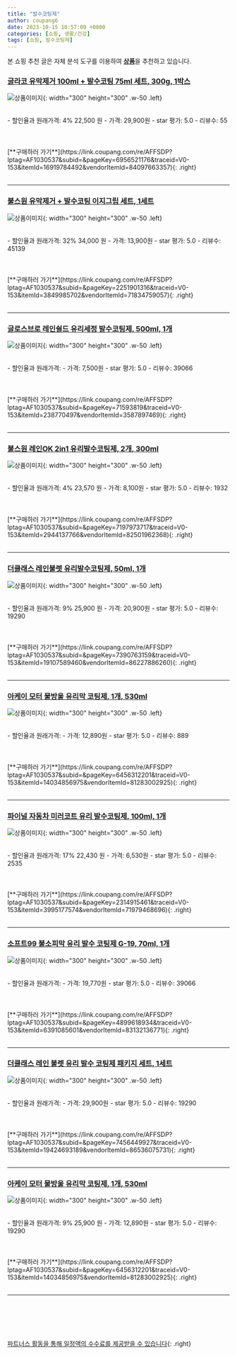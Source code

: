 ```yaml
---
title: "발수코팅제"
author: coupang6
date: 2023-10-15 10:57:09 +0800
categories: [쇼핑, 생활/건강]
tags: [쇼핑, 발수코팅제]
---
```


본 쇼핑 추천 글은 자체 분석 도구를 이용하여 [**상품**](https://link.coupang.com/a/bao1ui)을 추천하고 있습니다.

### [글라코 유막제거 100ml + 발수코팅 75ml 세트, 300g, 1박스](https://link.coupang.com/re/AFFSDP?lptag=AF1030537&subid=&pageKey=6956521176&traceid=V0-153&itemId=16919784492&vendorItemId=84097663357)

![상품이미지](https://thumbnail6.coupangcdn.com/thumbnails/remote/230x230ex/image/retail/images/4281559987446442-5c08a321-247d-4d41-80da-09b1c12d9bf0.jpg){: width="300" height="300" .w-50 .left}


<br>
- 할인율과 원래가격: 4%  22,500   원
- 가격: 29,900원
- star 평가: 5.0
- 리뷰수: 55
<br>
<br>
<br>
<br>
[**구매하러 가기**](https://link.coupang.com/re/AFFSDP?lptag=AF1030537&subid=&pageKey=6956521176&traceid=V0-153&itemId=16919784492&vendorItemId=84097663357){: .right}
<br>
<br>

---

### [불스원 유막제거 + 발수코팅 이지그립 세트, 1세트](https://link.coupang.com/re/AFFSDP?lptag=AF1030537&subid=&pageKey=2251901316&traceid=V0-153&itemId=3849985702&vendorItemId=71834759057)

![상품이미지](https://thumbnail10.coupangcdn.com/thumbnails/remote/230x230ex/image/retail/images/3672056593108543-531b3868-cc10-458b-83a3-578285ff5f55.jpg){: width="300" height="300" .w-50 .left}


<br>
- 할인율과 원래가격: 32%  34,000   원
- 가격: 13,900원
- star 평가: 5.0
- 리뷰수: 45139
<br>
<br>
<br>
<br>
[**구매하러 가기**](https://link.coupang.com/re/AFFSDP?lptag=AF1030537&subid=&pageKey=2251901316&traceid=V0-153&itemId=3849985702&vendorItemId=71834759057){: .right}
<br>
<br>

---

### [글로스브로 레인쉴드 유리세정 발수코팅제, 500ml, 1개](https://link.coupang.com/re/AFFSDP?lptag=AF1030537&subid=&pageKey=71593819&traceid=V0-153&itemId=238770497&vendorItemId=3587897469)

![상품이미지](https://thumbnail10.coupangcdn.com/thumbnails/remote/230x230ex/image/retail/images/48148484044814-917ad63e-c5df-4194-acb1-d4373b8ee816.jpg){: width="300" height="300" .w-50 .left}


<br>
- 할인율과 원래가격: 
- 가격: 7,500원
- star 평가: 5.0
- 리뷰수: 39066
<br>
<br>
<br>
<br>
[**구매하러 가기**](https://link.coupang.com/re/AFFSDP?lptag=AF1030537&subid=&pageKey=71593819&traceid=V0-153&itemId=238770497&vendorItemId=3587897469){: .right}
<br>
<br>

---

### [불스원 레인OK 2in1 유리발수코팅제, 2개, 300ml](https://link.coupang.com/re/AFFSDP?lptag=AF1030537&subid=&pageKey=7197973717&traceid=V0-153&itemId=2944137766&vendorItemId=82501962368)

![상품이미지](https://thumbnail8.coupangcdn.com/thumbnails/remote/230x230ex/image/vendor_inventory/f6c8/4f77653475d7760ffd7454342ae2c06823083ee4dcc0e08779b6ce99d63e.jpg){: width="300" height="300" .w-50 .left}


<br>
- 할인율과 원래가격: 4%  23,570   원
- 가격: 8,100원
- star 평가: 5.0
- 리뷰수: 1932
<br>
<br>
<br>
<br>
[**구매하러 가기**](https://link.coupang.com/re/AFFSDP?lptag=AF1030537&subid=&pageKey=7197973717&traceid=V0-153&itemId=2944137766&vendorItemId=82501962368){: .right}
<br>
<br>

---

### [더클래스 레인불렛 유리발수코팅제, 50ml, 1개](https://link.coupang.com/re/AFFSDP?lptag=AF1030537&subid=&pageKey=7390763159&traceid=V0-153&itemId=19107589460&vendorItemId=86227886260)

![상품이미지](https://thumbnail6.coupangcdn.com/thumbnails/remote/230x230ex/image/retail/images/2023/06/09/16/7/fe29185f-271e-4154-8010-cd1e9171686c.jpg){: width="300" height="300" .w-50 .left}


<br>
- 할인율과 원래가격: 9%  25,900   원
- 가격: 20,900원
- star 평가: 5.0
- 리뷰수: 19290
<br>
<br>
<br>
<br>
[**구매하러 가기**](https://link.coupang.com/re/AFFSDP?lptag=AF1030537&subid=&pageKey=7390763159&traceid=V0-153&itemId=19107589460&vendorItemId=86227886260){: .right}
<br>
<br>

---

### [아케이 모터 물방울 유리막 코팅제, 1개, 530ml](https://link.coupang.com/re/AFFSDP?lptag=AF1030537&subid=&pageKey=6456312201&traceid=V0-153&itemId=14034856975&vendorItemId=81283002925)

![상품이미지](https://thumbnail8.coupangcdn.com/thumbnails/remote/230x230ex/image/retail/images/7545048779606802-d51999e0-215c-4fa0-adf4-5b13b88ba0d1.jpg){: width="300" height="300" .w-50 .left}


<br>
- 할인율과 원래가격: 
- 가격: 12,890원
- star 평가: 5.0
- 리뷰수: 889
<br>
<br>
<br>
<br>
[**구매하러 가기**](https://link.coupang.com/re/AFFSDP?lptag=AF1030537&subid=&pageKey=6456312201&traceid=V0-153&itemId=14034856975&vendorItemId=81283002925){: .right}
<br>
<br>

---

### [파이널 자동차 미러코트 유리 발수코팅제, 100ml, 1개](https://link.coupang.com/re/AFFSDP?lptag=AF1030537&subid=&pageKey=2314915461&traceid=V0-153&itemId=3995177574&vendorItemId=71979468696)

![상품이미지](https://thumbnail10.coupangcdn.com/thumbnails/remote/230x230ex/image/retail/images/2020/10/23/20/0/88fe5b76-dd06-4a17-9d9e-607097b5bbd0.jpg){: width="300" height="300" .w-50 .left}


<br>
- 할인율과 원래가격: 17%  22,430   원
- 가격: 6,530원
- star 평가: 5.0
- 리뷰수: 2535
<br>
<br>
<br>
<br>
[**구매하러 가기**](https://link.coupang.com/re/AFFSDP?lptag=AF1030537&subid=&pageKey=2314915461&traceid=V0-153&itemId=3995177574&vendorItemId=71979468696){: .right}
<br>
<br>

---

### [소프트99 불소피막 유리 발수 코팅제 G-19, 70ml, 1개](https://link.coupang.com/re/AFFSDP?lptag=AF1030537&subid=&pageKey=4899618934&traceid=V0-153&itemId=6391085601&vendorItemId=83132136771)

![상품이미지](https://thumbnail10.coupangcdn.com/thumbnails/remote/230x230ex/image/vendor_inventory/4fdc/08e0945ee6941f5add46f618c08ef6a0665e17a1e3fcbe7a2f64eb36cf1b.jpg){: width="300" height="300" .w-50 .left}


<br>
- 할인율과 원래가격: 
- 가격: 19,770원
- star 평가: 5.0
- 리뷰수: 39066
<br>
<br>
<br>
<br>
[**구매하러 가기**](https://link.coupang.com/re/AFFSDP?lptag=AF1030537&subid=&pageKey=4899618934&traceid=V0-153&itemId=6391085601&vendorItemId=83132136771){: .right}
<br>
<br>

---

### [더클래스 레인 불렛 유리 발수 코팅제 패키지 세트, 1세트](https://link.coupang.com/re/AFFSDP?lptag=AF1030537&subid=&pageKey=7456449927&traceid=V0-153&itemId=19424693189&vendorItemId=86536075731)

![상품이미지](https://thumbnail7.coupangcdn.com/thumbnails/remote/230x230ex/image/rs_quotation_api/bbayekqr/ba8080c51015449c88e13c0dee48a721.jpg){: width="300" height="300" .w-50 .left}


<br>
- 할인율과 원래가격: 
- 가격: 29,900원
- star 평가: 5.0
- 리뷰수: 19290
<br>
<br>
<br>
<br>
[**구매하러 가기**](https://link.coupang.com/re/AFFSDP?lptag=AF1030537&subid=&pageKey=7456449927&traceid=V0-153&itemId=19424693189&vendorItemId=86536075731){: .right}
<br>
<br>

---

### [아케이 모터 물방울 유리막 코팅제, 1개, 530ml](https://link.coupang.com/re/AFFSDP?lptag=AF1030537&subid=&pageKey=6456312201&traceid=V0-153&itemId=14034856975&vendorItemId=81283002925)

![상품이미지](https://thumbnail8.coupangcdn.com/thumbnails/remote/230x230ex/image/retail/images/7545048779606802-d51999e0-215c-4fa0-adf4-5b13b88ba0d1.jpg){: width="300" height="300" .w-50 .left}


<br>
- 할인율과 원래가격: 9%  25,900   원
- 가격: 12,890원
- star 평가: 5.0
- 리뷰수: 19290
<br>
<br>
<br>
<br>
[**구매하러 가기**](https://link.coupang.com/re/AFFSDP?lptag=AF1030537&subid=&pageKey=6456312201&traceid=V0-153&itemId=14034856975&vendorItemId=81283002925){: .right}
<br>
<br>

---
<br><br><br><br><br> [파트너스 활동을 통해 일정액의 수수료를 제공받을 수 있습니다](https://link.coupang.com/a/bao1ui){: .right}